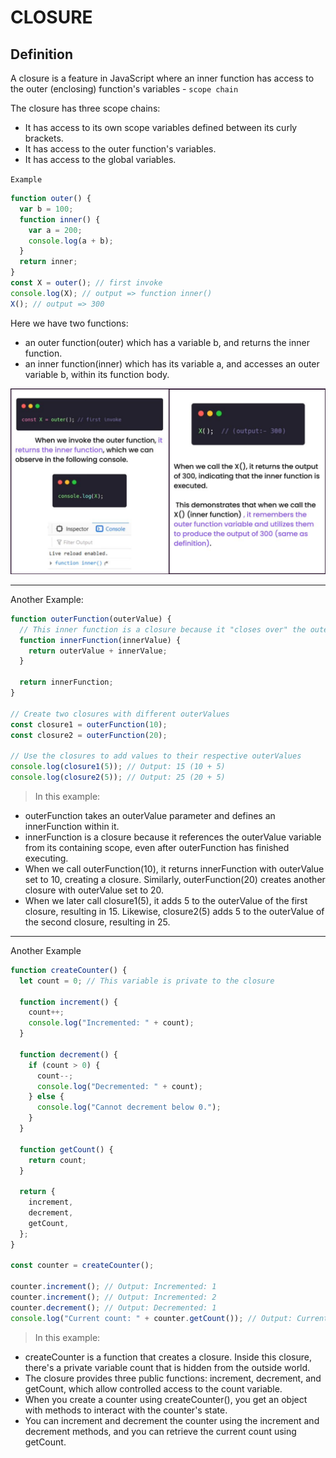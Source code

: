 # CLOSURE

## Definition

A closure is a feature in JavaScript where an inner function has access to the outer (enclosing) function's variables - `scope chain`

The closure has three scope chains:

- It has access to its own scope variables defined between its curly brackets.
- It has access to the outer function's variables.
- It has access to the global variables.

`Example`

```js
function outer() {
  var b = 100;
  function inner() {
    var a = 200;
    console.log(a + b);
  }
  return inner;
}
const X = outer(); // first invoke
console.log(X); // output => function inner()
X(); // output => 300
```

Here we have two functions:

- an outer function(outer) which has a variable b, and returns the inner function.
- an inner function(inner) which has its variable a, and accesses an outer variable b, within its function body.

![Alt text](closure.png)

---

Another Example:

```js
function outerFunction(outerValue) {
  // This inner function is a closure because it "closes over" the outerValue parameter.
  function innerFunction(innerValue) {
    return outerValue + innerValue;
  }

  return innerFunction;
}

// Create two closures with different outerValues
const closure1 = outerFunction(10);
const closure2 = outerFunction(20);

// Use the closures to add values to their respective outerValues
console.log(closure1(5)); // Output: 15 (10 + 5)
console.log(closure2(5)); // Output: 25 (20 + 5)
```

> In this example:

- outerFunction takes an outerValue parameter and defines an innerFunction within it.
- innerFunction is a closure because it references the outerValue variable from its containing scope, even after outerFunction has finished executing.
- When we call outerFunction(10), it returns innerFunction with outerValue set to 10, creating a closure. Similarly, outerFunction(20) creates another closure with outerValue set to 20.
- When we later call closure1(5), it adds 5 to the outerValue of the first closure, resulting in 15. Likewise, closure2(5) adds 5 to the outerValue of the second closure, resulting in 25.

---

Another Example

```js
function createCounter() {
  let count = 0; // This variable is private to the closure

  function increment() {
    count++;
    console.log("Incremented: " + count);
  }

  function decrement() {
    if (count > 0) {
      count--;
      console.log("Decremented: " + count);
    } else {
      console.log("Cannot decrement below 0.");
    }
  }

  function getCount() {
    return count;
  }

  return {
    increment,
    decrement,
    getCount,
  };
}

const counter = createCounter();

counter.increment(); // Output: Incremented: 1
counter.increment(); // Output: Incremented: 2
counter.decrement(); // Output: Decremented: 1
console.log("Current count: " + counter.getCount()); // Output: Current count: 1
```

> In this example:

- createCounter is a function that creates a closure. Inside this closure, there's a private variable count that is hidden from the outside world.
- The closure provides three public functions: increment, decrement, and getCount, which allow controlled access to the count variable.
- When you create a counter using createCounter(), you get an object with methods to interact with the counter's state.
- You can increment and decrement the counter using the increment and decrement methods, and you can retrieve the current count using getCount.
